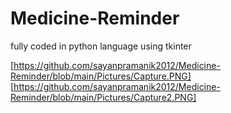 # Medicine-Reminder
fully coded in python language using tkinter

[https://github.com/sayanpramanik2012/Medicine-Reminder/blob/main/Pictures/Capture.PNG]
[https://github.com/sayanpramanik2012/Medicine-Reminder/blob/main/Pictures/Capture2.PNG]

